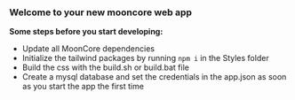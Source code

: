 ### Welcome to your new mooncore web app

**Some steps before you start developing:**
- Update all MoonCore dependencies
- Initialize the tailwind packages by running `npm i` in the Styles folder
- Build the css with the build.sh or build.bat file
- Create a mysql database and set the credentials in the app.json as soon as you start the app the first time
